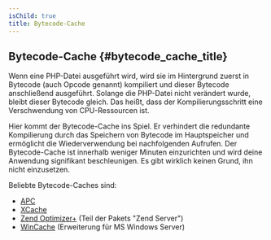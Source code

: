 ```yaml
---
isChild: true
title: Bytecode-Cache
---
```


## Bytecode-Cache {#bytecode_cache_title}

Wenn eine PHP-Datei ausgeführt wird, wird sie im Hintergrund zuerst in Bytecode (auch Opcode genannt) kompiliert und dieser Bytecode anschließend ausgeführt.
Solange die PHP-Datei nicht verändert wurde, bleibt dieser Bytecode gleich. Das heißt, dass der Kompilierungsschritt eine Verschwendung von CPU-Ressourcen ist.

Hier kommt der Bytecode-Cache ins Spiel. Er verhindert die redundante Kompilierung durch das Speichern von Bytecode im Hauptspeicher und ermöglicht die Wiederverwendung bei nachfolgenden Aufrufen. Der Bytecode-Cache ist innerhalb weniger Minuten einzurichten und wird deine Anwendung signifikant beschleunigen. Es gibt wirklich keinen Grund, ihn nicht einzusetzen.

Beliebte Bytecode-Caches sind:

* [APC](http://php.net/manual/de/book.apc.php)
* [XCache](http://xcache.lighttpd.net/)
* [Zend Optimizer+](http://www.zend.com/de/products/server/) (Teil der Pakets "Zend Server")
* [WinCache](http://www.iis.net/download/wincacheforphp) (Erweiterung für MS Windows Server)
